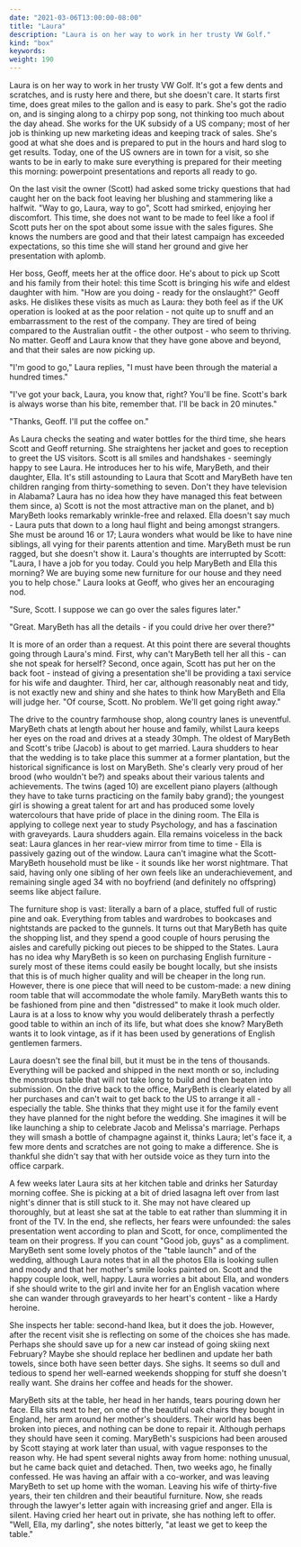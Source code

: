 ```yaml
---
date: "2021-03-06T13:00:00-08:00"
title: "Laura"
description: "Laura is on her way to work in her trusty VW Golf."
kind: "box"
keywords:
weight: 190
---
```


Laura is on her way to work in her trusty VW Golf. It's got a few dents and scratches, and is rusty
here and there, but she doesn't care. It starts first time, does great miles to the gallon and is
easy to park. She's got the radio on, and is singing along to a chirpy pop song, not thinking too
much about the day ahead. She works for the UK subsidy of a US company; most of her job is thinking
up new marketing ideas and keeping track of sales. She's good at what she does and is prepared to
put in the hours and hard slog to get results. Today, one of the US owners are in town for a visit,
so she wants to be in early to make sure everything is prepared for their meeting this morning:
powerpoint presentations and reports all ready to go.

On the last visit the owner (Scott) had asked some tricky questions that had caught her on the back
foot leaving her blushing and stammering like a halfwit. "Way to go, Laura, way to go", Scott had
smirked, enjoying her discomfort. This time, she does not want to be made to feel like a fool if
Scott puts her on the spot about some issue with the sales figures. She knows the numbers are good
and that their latest campaign has exceeded expectations, so this time she will stand her ground and
give her presentation with aplomb.

Her boss, Geoff, meets her at the office door. He's about to pick up Scott and his family from their
hotel: this time Scott is bringing his wife and eldest daughter with him. "How are you doing - ready
for the onslaught?" Geoff asks. He dislikes these visits as much as Laura: they both feel as if the
UK operation is looked at as the poor relation - not quite up to snuff and an embarrassment to the
rest of the company. They are tired of being compared to the Australian outfit - the other outpost -
who seem to thriving. No matter. Geoff and Laura know that they have gone above and beyond, and that
their sales are now picking up.

"I'm good to go," Laura replies, "I must have been through the material a hundred times."

"I've got your back, Laura, you know that, right? You'll be fine. Scott's bark is always worse than
his bite, remember that. I'll be back in 20 minutes."

"Thanks, Geoff. I'll put the coffee on."

As Laura checks the seating and water bottles for the third time, she hears Scott and Geoff
returning. She straightens her jacket and goes to reception to greet the US visitors. Scott is all
smiles and handshakes - seemingly happy to see Laura. He introduces her to his wife, MaryBeth, and
their daughter, Ella. It's still astounding to Laura that Scott and MaryBeth have ten children
ranging from thirty-something to seven. Don't they have television in Alabama? Laura has no idea how
they have managed this feat between them since, a) Scott is not the most attractive man on the
planet, and b) MaryBeth looks remarkably wrinkle-free and relaxed. Ella doesn't say much - Laura
puts that down to a long haul flight and being amongst strangers. She must be around 16 or 17; Laura
wonders what would be like to have nine siblings, all vying for their parents attention and time.
MaryBeth must be run ragged, but she doesn't show it. Laura's thoughts are interrupted by Scott:
"Laura, I have a job for you today. Could you help MaryBeth and Ella this morning? We are buying
some new furniture for our house and they need you to help chose." Laura looks at Geoff, who gives
her an encouraging nod.

"Sure, Scott. I suppose we can go over the sales figures later."

"Great. MaryBeth has all the details - if you could drive her over there?"

It is more of an order than a request. At this point there are several thoughts going through
Laura's mind. First, why can't MaryBeth tell her all this - can she not speak for herself? Second,
once again, Scott has put her on the back foot - instead of giving a presentation she'll be
providing a taxi service for his wife and daughter. Third, her car, although reasonably neat and
tidy, is not exactly new and shiny and she hates to think how MaryBeth and Ella will judge her. "Of
course, Scott. No problem. We'll get going right away."

The drive to the country farmhouse shop, along country lanes is uneventful. MaryBeth chats at length
about her house and family, whilst Laura keeps her eyes on the road and drives at a steady 30mph.
The oldest of MaryBeth and Scott's tribe (Jacob) is about to get married. Laura shudders to hear
that the wedding is to take place this summer at a former plantation, but the historical
significance is lost on MaryBeth. She's clearly very proud of her brood (who wouldn't be?) and
speaks about their various talents and achievements. The twins (aged 10) are excellent piano players
(although they have to take turns practicing on the family baby grand); the youngest girl is showing
a great talent for art and has produced some lovely watercolours that have pride of place in the
dining room. The Ella is applying to college next year to study Psychology, and has a fascination
with graveyards. Laura shudders again. Ella remains voiceless in the back seat: Laura glances in her
rear-view mirror from time to time - Ella is passively gazing out of the window. Laura can't imagine
what the Scott-MaryBeth household must be like - it sounds like her worst nightmare. That said,
having only one sibling of her own feels like an underachievement, and remaining single aged 34 with
no boyfriend (and definitely no offspring) seems like abject failure.

The furniture shop is vast: literally a barn of a place, stuffed full of rustic pine and oak.
Everything from tables and wardrobes to bookcases and nightstands are packed to the gunnels. It
turns out that MaryBeth has quite the shopping list, and they spend a good couple of hours perusing
the aisles and carefully picking out pieces to be shipped to the States. Laura has no idea why
MaryBeth is so keen on purchasing English furniture - surely most of these items could easily be
bought locally, but she insists that this is of much higher quality and will be cheaper in the long
run. However, there is one piece that will need to be custom-made: a new dining room table that will
accommodate the whole family. MaryBeth wants this to be fashioned from pine and then "distressed" to
make it look much older. Laura is at a loss to know why you would deliberately thrash a perfectly
good table to within an inch of its life, but what does she know? MaryBeth wants it to look vintage,
as if it has been used by generations of English gentlemen farmers.

Laura doesn't see the final bill, but it must be in the tens of thousands. Everything will be packed
and shipped in the next month or so, including the monstrous table that will not take long to build
and then beaten into submission. On the drive back to the office, MaryBeth is clearly elated by all
her purchases and can't wait to get back to the US to arrange it all - especially the table. She
thinks that they might use it for the family event they have planned for the night before the
wedding. She imagines it will be like launching a ship to celebrate Jacob and Melissa's marriage.
Perhaps they will smash a bottle of champagne against it, thinks Laura; let's face it, a few more
dents and scratches are not going to make a difference. She is thankful she didn't say that with her
outside voice as they turn into the office carpark.

A few weeks later Laura sits at her kitchen table and drinks her Saturday morning coffee. She is
picking at a bit of dried lasagna left over from last night's dinner that is still stuck to it. She
may not have cleared up thoroughly, but at least she sat at the table to eat rather than slumming it
in front of the TV. In the end, she reflects, her fears were unfounded: the sales presentation went
according to plan and Scott, for once, complimented the team on their progress. If you can count
<span dir="rtl">"</span>Good job, guys" as a compliment. MaryBeth sent some lovely photos of the
<span dir="rtl">"</span>table launch" and of the wedding, although Laura notes that in all the
photos Ella is looking sullen and moody and that her mother<span dir="rtl">'</span>s smile looks
painted on. Scott and the happy couple look, well, happy. Laura worries a bit about Ella, and
wonders if she should write to the girl and invite her for an English vacation where she can wander
through graveyards to her heart<span dir="rtl">'</span>s content - like a Hardy heroine.

She inspects her table: second-hand Ikea, but it does the job. However, after the recent visit she
is reflecting on some of the choices she has made. Perhaps she should save up for a new car instead
of going skiing next February? Maybe she should replace her bedlinen and update her bath towels,
since both have seen better days. She sighs. It seems so dull and tedious to spend her well-earned
weekends shopping for stuff she doesn't really want. She drains her coffee and heads for the shower.

MaryBeth sits at the table, her head in her hands, tears pouring down her face. Ella sits next to
her, on one of the beautiful oak chairs they bought in England, her arm around her mother's
shoulders. Their world has been broken into pieces, and nothing can be done to repair it. Although
perhaps they should have seen it coming. MaryBeth's suspicions had been aroused by Scott staying at
work later than usual, with vague responses to the reason why. He had spent several nights away from
home: nothing unusual, but he came back quiet and detached. Then, two weeks ago, he finally
confessed. He was having an affair with a co-worker, and was leaving MaryBeth to set up home with
the woman. Leaving his wife of thirty-five years, their ten children and their beautiful furniture.
Now, she reads through the lawyer's letter again with increasing grief and anger. Ella is silent.
Having cried her heart out in private, she has nothing left to offer. "Well, Ella, my darling", she
notes bitterly, "at least we get to keep the table."
